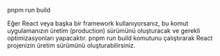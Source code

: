 pnpm run build

Eğer React veya başka bir framework kullanıyorsanız, bu komut uygulamanızın üretim (production) sürümünü oluşturacak ve gerekli optimizasyonları yapacaktır. pnpm run build komutunu çalıştırarak React projenizin üretim sürümünü oluşturabilirsiniz.
